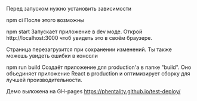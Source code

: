 Перед запуском нужно установить зависимости

npm ci
После этого возможны

npm start
Запускает приложение в dev моде.
Открой http://localhost:3000 чтоб увидеть это в своём браузере.

Страница перезагрузится при сохранении изменений.
Ты также можешь увидеть ошибки в консоли

npm run build
Создаёт приложение для production'а в папке "build".
Оно объединяет приложение React в production и оптимизирует сборку для лучшей производительности.

Демо выложена на GH-pages
https://phentality.github.io/test-deploy/
